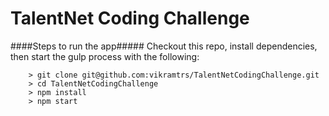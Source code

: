 # TalentNet Coding Challenge

####Steps to run the app#####
Checkout this repo, install dependencies, then start the gulp process with the following:

```
	> git clone git@github.com:vikramtrs/TalentNetCodingChallenge.git
	> cd TalentNetCodingChallenge
	> npm install
	> npm start
```
